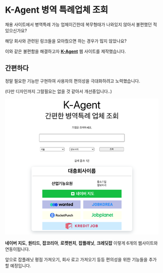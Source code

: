 # K-Agent 병역 특례업체 조회 

채용 사이트에서 병역특례 가능 업체이긴한데 복무형태가 나와있지 않아서 불편했던 적 있으신가요?

해당 회사와 관련된 링크들을 모아줬으면 하는 경우가 많지 않았나요?

이와 같은 불편함을 해결하고자 **[K-Agent](https://k-agent.services)** 웹 사이트를 제작했습니다.

## 간편하다

정말 필요한 기능만 구현하여 사용자의 편의성을 극대화하려고 노력했습니다. 

(다만 디자인까지 그럴필요는 없을 것 같아서 개선중입니다..)

![](https://github.com/Ji-InPark/ForImage/blob/master/k-agent/k-agent-1.png?raw=true)

**네이버 지도**, **원티드**, **잡코리아**, **로켓펀치**, **잡플래닛**, **크레딧잡** 이렇게 6개의 웹사이트와 연동이됩니다.

앞으로 잡플래닛 평점 가져오기, 회사 로고 가져오기 등등 편의성을 위한 기능들을 추가할 예정입니다.